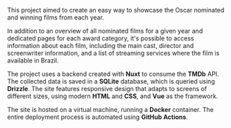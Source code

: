 This project aimed to create an easy way to showcase the Oscar nominated and winning films from each year.

In addition to an overview of all nominated films for a given year and dedicated pages for each award category, it's possible to access information about each film, including the main cast, director and screenwriter information, and a list of streaming services where the film is available in Brazil.

The project uses a backend created with **Nuxt** to consume the **TMDb** API. The collected data is saved in a **SQLite** database, which is queried using **Drizzle**.
The site features responsive design that adapts to screens of different sizes, using modern **HTML** and **CSS**, and **Vue** as the framework.

The site is hosted on a virtual machine, running a **Docker** container. The entire deployment process is automated using **GitHub Actions**.